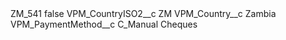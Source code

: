 <?xml version="1.0" encoding="UTF-8"?>
<CustomMetadata xmlns="http://soap.sforce.com/2006/04/metadata" xmlns:xsi="http://www.w3.org/2001/XMLSchema-instance" xmlns:xsd="http://www.w3.org/2001/XMLSchema">
    <label>ZM_541</label>
    <protected>false</protected>
    <values>
        <field>VPM_CountryISO2__c</field>
        <value xsi:type="xsd:string">ZM</value>
    </values>
    <values>
        <field>VPM_Country__c</field>
        <value xsi:type="xsd:string">Zambia</value>
    </values>
    <values>
        <field>VPM_PaymentMethod__c</field>
        <value xsi:type="xsd:string">C_Manual Cheques</value>
    </values>
</CustomMetadata>
